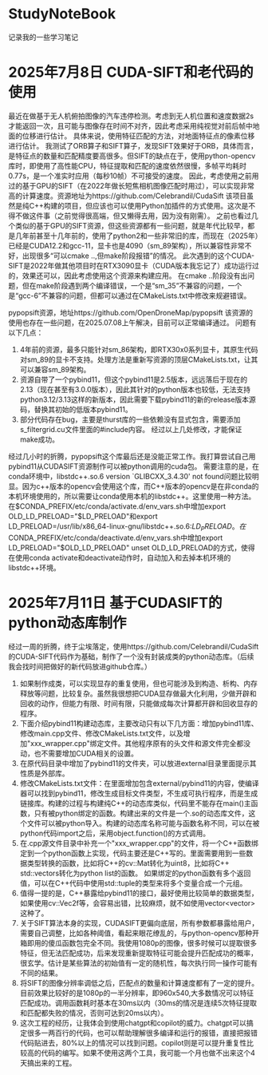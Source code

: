 # StudyNoteBook
记录我的一些学习笔记

# 2025年7月8日 CUDA-SIFT和老代码的使用
最近在做基于无人机俯拍图像的汽车违停检测。考虑到无人机位置和速度数据2s才能返回一次，且可能与图像存在时间不对齐，因此考虑采用纯视觉对前后帧中地面的位移进行估计。
具体来说，使用特征匹配的方法，对地面特征点的像素位移进行估计。
我测试了ORB算子和SIFT算子，发现SIFT效果好于ORB，具体而言，是特征点的数量和匹配精度要高很多。但SIFT的缺点在于，使用python-opencv库时，即使用了高性能CPU，特征提取和匹配的速度依然很慢，多帧平均耗时0.77s，是一个准实时应用（每秒10帧）不可接受的速度。
因此，考虑使用之前用过的基于GPU的SIFT（在2022年做长短焦相机图像匹配时用过），可以实现非常高的计算速度。资源地址为https://github.com/Celebrandil/CudaSift
该项目虽然是纯C++构建的项目，但应该也可以使用Python加插件的方式使用。这次是不得不做这件事（之前觉得很高端，但又懒得去用，因为没有刚需）。
之前也看过几个类似的基于GPU的SIFT资源，但这些资源都有一些问题，就是年代比较早，都是几年前甚至十几年前的，使用了python2和一些非常旧的库，而现在（2025年）已经是CUDA12.2和gcc-11，显卡也是4090（sm_89架构），所以兼容性非常不好，出现很多“可以cmake ..,但make阶段报错”的情况。
此次遇到的这个CUDA-SIFT是2022年做其他项目时在RTX3090显卡（CUDA版本我忘记了）成功运行过的，效果还可以，因此考虑使用这个资源来构建应用。
在cmake ..阶段没有出问题，但在make阶段遇到两个编译错误，一个是“sm_35”不兼容的问题，一个是“gcc-6”不兼容的问题，但都可以通过在CMakeLists.txt中修改来规避错误。

pypopsift资源，地址https://github.com/OpenDroneMap/pypopsift
该资源的使用也存在一些问题，在2025.07.08上午解决，目前可以正常编译通过。
问题有以下几点：
1. 4年前的资源，最多只能针对sm_86架构，即RTX30x0系列显卡，其原生代码对sm_89的显卡不支持。处理方法是重新写资源的顶层CMakeLists.txt，让其可以兼容sm_89架构。
2. 资源自带了一个pybind11，但这个pybind11是2.5版本，远远落后于现在的2.13（现在甚至有3.0.0版本），因此其针对的python版本也较低，无法支持python3.12/3.13这样的新版本，因此需要下载pybind11的新的release版本源码，替换其初始的低版本pybind11。
3. 部分代码存在bug，主要是thurst库的一些依赖没有显式包含，需要添加s_filtergrid.cu文件里面的#include内容。
经过以上几处修改，才能保证make成功。

经过几小时的折腾，pypopsift这个库最后还是没能正常工作。我打算尝试自己用pybind11从CUDASIFT资源制作可以被python调用的cuda包。
需要注意的是，在conda环境中，libstdc++.so.6 version `GLIBCXX_3.4.30' not found问题比较明显。因为c++版本的opencv会使用这个库，而C++版本的opencv是在非conda的本机环境使用的，所以需要让conda使用本机的libstdc++。这里使用一种方法。在$CONDA_PREFIX/etc/conda/activate.d/env_vars.sh中增加export OLD_LD_PRELOAD="$LD_PRELOAD"和export LD_PRELOAD=/usr/lib/x86_64-linux-gnu/libstdc++.so.6:$LD_PRELOAD。在$CONDA_PREFIX/etc/conda/deactivate.d/env_vars.sh中增加export LD_PRELOAD="$OLD_LD_PRELOAD" unset OLD_LD_PRELOAD的方式，使得在使用conda activate和deactivate动作时，自动加入和去掉本机环境的libstdc++环境。

# 2025年7月11日 基于CUDASIFT的python动态库制作
经过一周的折腾，终于尘埃落定，使用https://github.com/Celebrandil/CudaSift 的CUDA-SIFT代码作为基础，制作了一个没有封装成类的python动态库。（后续我会找时间把做好的新代码放进github仓库。）
1. 如果制作成类，可以实现显存的重复使用，但也可能涉及到构造、析构、内存释放等问题，比较复杂。虽然我很想把CUDA显存做最大化利用，少做开辟和回收的动作，但能力有限、时间有限，只能做成每次计算都开辟和回收显存的程序。
2. 下面介绍pybind11构建动态库，主要改动只有以下几方面：增加pybind11库、修改main.cpp文件、修改CMakeLists.txt文件，以及增加"xxx_wrapper.cpp"绑定文件。其他程序原有的头文件和源文件完全都没动，也不需要增加CUDA相关的设置。
3. 在原代码目录中增加了pybind11的文件夹，可以放进external目录里面提示其性质是外部库。
4. 修改CMakeLists.txt文件：在里面增加包含external/pybind11的内容，使编译器可以找到pybind11，修改生成目标文件类型，不生成可执行程序，而是生成链接库。构建的过程与构建纯C++的动态库类似，代码里不能存在main()主函数，只有被python绑定的函数。构建出来的文件是一个.so的动态库文件，这个文件可以被python导入。构建的动态库名称可能与函数名称不同，可以在被python代码import之后，采用object.function()的方式调用。
5. 在.cpp源文件目录中补充一个"xxx_wrapper.cpp"的文件，将一个C++函数绑定到一个python函数上实现，代码主要还是C++写的。里面需要用到一些数据类型转换的函数，比如将C++的cv::Mat转化为uint8，比如将C++ std::vectors转化为python list的函数。
如果绑定的python函数有多个返回值，可以在C++代码中使用std::tuple的类型来将多个变量合成一个元组。
6. 值得一提的是，C++暴露给pybind11的接口，最好使用比较简单的数据类型，如果使用cv::Vec2f等，会容易出错，比较麻烦，就不如使用vector<vector<float>>这种了。
7. 关于SIFT算法本身的实现，CUDASIFT更偏向底层，所有参数都暴露给用户，需要自己调整，比如各种阈值，看起来眼花缭乱的，与python-opencv那种开箱即用的傻瓜函数包完全不同。我使用1080p的图像，很多时候可以提取很多特征，但无法匹配成功，后来发现重新提取特征可能会提升匹配成功的概率，很玄学。估计是某些算法的初始值有一定的随机性，每次执行同一操作可能有不同的结果。
8. 将SIFT的图像分辨率调低之后，匹配点的数量和计算速度都有了一定的提升。目前效果比较好的是1080p的一半分辨率，即960x540,大多数情况可以特征匹配成功。调用函数耗时基本在30ms以内（30ms的情况是连续5次特征提取和匹配都失败的情况，否则可达到20ms以内）。
9. 这次工程的经历，让我体会到使用chatgpt和copilot的威力。chatgpt可以搞定很多一两百行的代码，也可以帮助理解很多编译和运行的报错，直接把报错代码贴进去，80%以上的情况可以找到问题。copilot则是可以提升重复性比较高的代码的编写。如果不使用这两个工具，我可能一个月也做不出来这个4天搞出来的工程。
